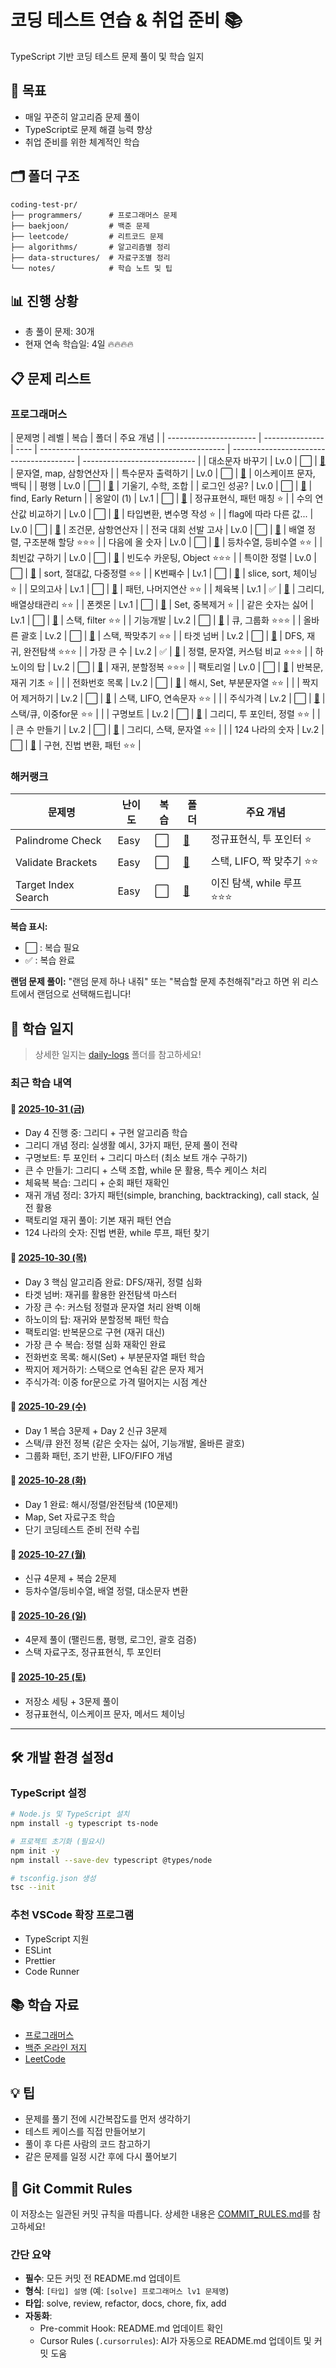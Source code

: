 # 코딩 테스트 연습 & 취업 준비 📚

TypeScript 기반 코딩 테스트 문제 풀이 및 학습 일지

## 📌 목표

- 매일 꾸준히 알고리즘 문제 풀이
- TypeScript로 문제 해결 능력 향상
- 취업 준비를 위한 체계적인 학습

## 🗂️ 폴더 구조

```
coding-test-pr/
├── programmers/      # 프로그래머스 문제
├── baekjoon/         # 백준 문제
├── leetcode/         # 리트코드 문제
├── algorithms/       # 알고리즘별 정리
├── data-structures/  # 자료구조별 정리
└── notes/            # 학습 노트 및 팁
```

## 📊 진행 상황

- 총 풀이 문제: 30개
- 현재 연속 학습일: 4일 🔥🔥🔥🔥

## 📋 문제 리스트

### 프로그래머스

| 문제명                 | 레벨            | 복습 | 폴더                                           | 주요 개념                               |
| ---------------------- | --------------- | ---- | ---------------------------------------------- | --------------------------------------- | ---------------------------- |
| 대소문자 바꾸기        | Lv.0            | ⬜   | [📁](./programmers/lv0_대소문자_바꾸기)        | 문자열, map, 삼항연산자                 |
| 특수문자 출력하기      | Lv.0            | ⬜   | [📁](./programmers/lv0_특수문자_출력하기)      | 이스케이프 문자, 백틱                   |
| 평행                   | Lv.0            | ⬜   | [📁](./programmers/lv0_평행)                   | 기울기, 수학, 조합                      |
| 로그인 성공?           | Lv.0            | ⬜   | [📁](./programmers/lv0_로그인_성공)            | find, Early Return                      |
| 옹알이 (1)             | Lv.1            | ⬜   | [📁](./programmers/lv1_옹알이1)                | 정규표현식, 패턴 매칭 ⭐                |
| 수의 연산값 비교하기   | Lv.0            | ⬜   | [📁](./programmers/lv0_수의_연산값_비교하기)   | 타입변환, 변수명 작성 ⭐                |
| flag에 따라 다른 값... | Lv.0            | ⬜   | [📁](./programmers/lv0_flag에_따라_다른_값...) | 조건문, 삼항연산자                      |
| 전국 대회 선발 고사    | Lv.0            | ⬜   | [📁](./programmers/lv0_전국_대회_선발_고사)    | 배열 정렬, 구조분해 할당 ⭐⭐⭐         |
| 다음에 올 숫자         | Lv.0            | ⬜   | [📁](./programmers/lv0_다음에_올_숫자)         | 등차수열, 등비수열 ⭐⭐                 |
| 최빈값 구하기          | Lv.0            | ⬜   | [📁](./programmers/lv0_최빈값_구하기)          | 빈도수 카운팅, Object ⭐⭐⭐            |
| 특이한 정렬            | Lv.0            | ⬜   | [📁](./programmers/lv0_특이한_정렬)            | sort, 절대값, 다중정렬 ⭐⭐             |
| K번째수                | Lv.1            | ⬜   | [📁](./programmers/lv1_k번째수)                | slice, sort, 체이닝 ⭐                  |
| 모의고사               | Lv.1            | ⬜   | [📁](./programmers/lv1_모의고사)               | 패턴, 나머지연산 ⭐⭐                   |
| 체육복                 | Lv.1            | ✅   | [📁](./programmers/lv1_체육복)                 | 그리디, 배열상태관리 ⭐⭐               |
| 폰켓몬                 | Lv.1            | ⬜   | [📁](./programmers/lv1_폰켓몬)                 | Set, 중복제거 ⭐                        |
| 같은 숫자는 싫어       | Lv.1            | ⬜   | [📁](./programmers/lv1_같은_숫자는_싫어)       | 스택, filter ⭐⭐                       |
| 기능개발               | Lv.2            | ⬜   | [📁](./programmers/lv2_기능개발)               | 큐, 그룹화 ⭐⭐⭐                       |
| 올바른 괄호            | Lv.2            | ⬜   | [📁](./programmers/lv2_올바른_괄호)            | 스택, 짝맞추기 ⭐⭐                     |
| 타겟 넘버              | Lv.2            | ⬜   | [📁](./programmers/lv2_타겟_넘버)              | DFS, 재귀, 완전탐색 ⭐⭐⭐              |
| 가장 큰 수             | Lv.2            | ✅   | [📁](./programmers/lv2_가장_큰_수)             | 정렬, 문자열, 커스텀 비교 ⭐⭐⭐        |
| 하노이의 탑            | Lv.2            | ⬜   | [📁](./programmers/lv2_하노이의_탑)            | 재귀, 분할정복 ⭐⭐⭐                   |
| 팩토리얼               | Lv.0            | ⬜   | [📁](./programmers/lv0_팩토리얼)               | 반복문, 재귀 기초 ⭐                    |
|                        | 전화번호 목록   | Lv.2 | ⬜                                             | [📁](./programmers/lv2_전화번호_목록)   | 해시, Set, 부분문자열 ⭐⭐   |
|                        | 짝지어 제거하기 | Lv.2 | ⬜                                             | [📁](./programmers/lv2_짝지어_제거하기) | 스택, LIFO, 연속문자 ⭐⭐    |
|                        | 주식가격        | Lv.2 | ⬜                                             | [📁](./programmers/lv2_주식가격)        | 스택/큐, 이중for문 ⭐⭐      |
|                        | 구명보트        | Lv.2 | ⬜                                             | [📁](./programmers/lv2_구명보트)        | 그리디, 투 포인터, 정렬 ⭐⭐ |
|                        | 큰 수 만들기    | Lv.2 | ⬜                                             | [📁](./programmers/lv2_큰_수_만들기)    | 그리디, 스택, 문자열 ⭐⭐    |
|                        | 124 나라의 숫자 | Lv.2 | ⬜                                             | [📁](./programmers/lv2_124_나라의_숫자) | 구현, 진법 변환, 패턴 ⭐⭐   |

### 해커랭크

| 문제명              | 난이도 | 복습 | 폴더                                         | 주요 개념                    |
| ------------------- | ------ | ---- | -------------------------------------------- | ---------------------------- |
| Palindrome Check    | Easy   | ⬜   | [📁](./hackerrank/easy_palindrome_check)     | 정규표현식, 투 포인터 ⭐     |
| Validate Brackets   | Easy   | ⬜   | [📁](./hackerrank/easy_validate_brackets/)   | 스택, LIFO, 짝 맞추기 ⭐⭐   |
| Target Index Search | Easy   | ⬜   | [📁](./hackerrank/easy_target_index_search/) | 이진 탐색, while 루프 ⭐⭐⭐ |

**복습 표시:**

- ⬜ : 복습 필요
- ✅ : 복습 완료

**랜덤 문제 풀이:** "랜덤 문제 하나 내줘" 또는 "복습할 문제 추천해줘"라고 하면 위 리스트에서 랜덤으로 선택해드립니다!

## 📝 학습 일지

> 상세한 일지는 [daily-logs](./daily-logs/) 폴더를 참고하세요!

### 최근 학습 내역

#### 📁 [2025-10-31 (금)](./daily-logs/2025-10-31.md)

- Day 4 진행 중: 그리디 + 구현 알고리즘 학습
- 그리디 개념 정리: 실생활 예시, 3가지 패턴, 문제 풀이 전략
- 구명보트: 투 포인터 + 그리디 마스터 (최소 보트 개수 구하기)
- 큰 수 만들기: 그리디 + 스택 조합, while 문 활용, 특수 케이스 처리
- 체육복 복습: 그리디 + 순회 패턴 재확인
- 재귀 개념 정리: 3가지 패턴(simple, branching, backtracking), call stack, 실전 활용
- 팩토리얼 재귀 풀이: 기본 재귀 패턴 연습
- 124 나라의 숫자: 진법 변환, while 루프, 패턴 찾기

#### 📁 [2025-10-30 (목)](./daily-logs/2025-10-30.md)

- Day 3 핵심 알고리즘 완료: DFS/재귀, 정렬 심화
- 타겟 넘버: 재귀를 활용한 완전탐색 마스터
- 가장 큰 수: 커스텀 정렬과 문자열 처리 완벽 이해
- 하노이의 탑: 재귀와 분할정복 패턴 학습
- 팩토리얼: 반복문으로 구현 (재귀 대신)
- 가장 큰 수 복습: 정렬 심화 재확인 완료
- 전화번호 목록: 해시(Set) + 부분문자열 패턴 학습
- 짝지어 제거하기: 스택으로 연속된 같은 문자 제거
- 주식가격: 이중 for문으로 가격 떨어지는 시점 계산

#### 📁 [2025-10-29 (수)](./daily-logs/2025-10-29.md)

- Day 1 복습 3문제 + Day 2 신규 3문제
- 스택/큐 완전 정복 (같은 숫자는 싫어, 기능개발, 올바른 괄호)
- 그룹화 패턴, 조기 반환, LIFO/FIFO 개념

#### 📁 [2025-10-28 (화)](./daily-logs/2025-10-28.md)

- Day 1 완료: 해시/정렬/완전탐색 (10문제!)
- Map, Set 자료구조 학습
- 단기 코딩테스트 준비 전략 수립

#### 📁 [2025-10-27 (월)](./daily-logs/2025-10-27.md)

- 신규 4문제 + 복습 2문제
- 등차수열/등비수열, 배열 정렬, 대소문자 변환

#### 📁 [2025-10-26 (일)](./daily-logs/2025-10-26.md)

- 4문제 풀이 (팰린드롬, 평행, 로그인, 괄호 검증)
- 스택 자료구조, 정규표현식, 투 포인터

#### 📁 [2025-10-25 (토)](./daily-logs/2025-10-25.md)

- 저장소 세팅 + 3문제 풀이
- 정규표현식, 이스케이프 문자, 메서드 체이닝

---

<!-- 아래에 매일 일지를 추가하세요 -->

## 🛠️ 개발 환경 설정d

### TypeScript 설정

```bash
# Node.js 및 TypeScript 설치
npm install -g typescript ts-node

# 프로젝트 초기화 (필요시)
npm init -y
npm install --save-dev typescript @types/node

# tsconfig.json 생성
tsc --init
```

### 추천 VSCode 확장 프로그램

- TypeScript 지원
- ESLint
- Prettier
- Code Runner

## 📚 학습 자료

- [프로그래머스](https://programmers.co.kr/)
- [백준 온라인 저지](https://www.acmicpc.net/)
- [LeetCode](https://leetcode.com/)

## 💡 팁

- 문제를 풀기 전에 시간복잡도를 먼저 생각하기
- 테스트 케이스를 직접 만들어보기
- 풀이 후 다른 사람의 코드 참고하기
- 같은 문제를 일정 시간 후에 다시 풀어보기

## 📜 Git Commit Rules

이 저장소는 일관된 커밋 규칙을 따릅니다. 상세한 내용은 [COMMIT_RULES.md](./COMMIT_RULES.md)를 참고하세요!

### 간단 요약

- **필수**: 모든 커밋 전 README.md 업데이트
- **형식**: `[타입] 설명` (예: `[solve] 프로그래머스 lv1 문제명`)
- **타입**: solve, review, refactor, docs, chore, fix, add
- **자동화**:
  - Pre-commit Hook: README.md 업데이트 확인
  - Cursor Rules (`.cursorrules`): AI가 자동으로 README.md 업데이트 및 커밋 도움
